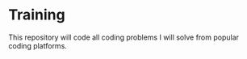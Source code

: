 # Training
This repository will code all coding problems I will solve from popular coding platforms.
